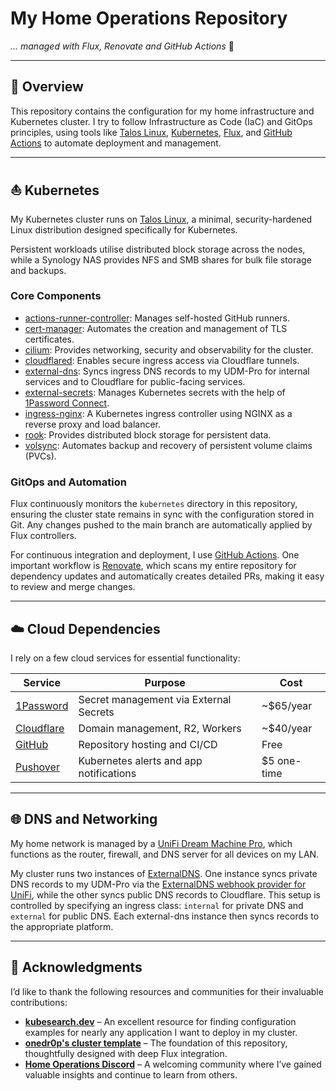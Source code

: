 # My Home Operations Repository

_... managed with Flux, Renovate and GitHub Actions_ 🤖

---

## 📖 Overview

This repository contains the configuration for my home infrastructure and Kubernetes cluster. I try to follow Infrastructure as Code (IaC) and GitOps principles, using tools like [Talos Linux](https://www.talos.dev/), [Kubernetes](https://kubernetes.io/), [Flux](https://github.com/fluxcd/flux2), and [GitHub Actions](https://github.com/features/actions) to automate deployment and management.

---

## ⛵ Kubernetes

My Kubernetes cluster runs on [Talos Linux](https://www.talos.dev/), a minimal, security-hardened Linux distribution designed specifically for Kubernetes.

Persistent workloads utilise distributed block storage across the nodes, while a Synology NAS provides NFS and SMB shares for bulk file storage and backups.

### Core Components

- [actions-runner-controller](https://github.com/actions/actions-runner-controller): Manages self-hosted GitHub runners.
- [cert-manager](https://github.com/cert-manager/cert-manager): Automates the creation and management of TLS certificates.
- [cilium](https://github.com/cilium/cilium): Provides networking, security and observability for the cluster.
- [cloudflared](https://github.com/cloudflare/cloudflared): Enables secure ingress access via Cloudflare tunnels.
- [external-dns](https://github.com/kubernetes-sigs/external-dns): Syncs ingress DNS records to my UDM-Pro for internal services and to Cloudflare for public-facing services.
- [external-secrets](https://github.com/external-secrets/external-secrets): Manages Kubernetes secrets with the help of [1Password Connect](https://github.com/1Password/connect).
- [ingress-nginx](https://github.com/kubernetes/ingress-nginx): A Kubernetes ingress controller using NGINX as a reverse proxy and load balancer.
- [rook](https://github.com/rook/rook): Provides distributed block storage for persistent data.
- [volsync](https://github.com/backube/volsync): Automates backup and recovery of persistent volume claims (PVCs).

### GitOps and Automation

Flux continuously monitors the `kubernetes` directory in this repository, ensuring the cluster state remains in sync with the configuration stored in Git. Any changes pushed to the main branch are automatically applied by Flux controllers.

For continuous integration and deployment, I use [GitHub Actions](https://github.com/features/actions). One important workflow is [Renovate](https://github.com/renovatebot/renovate), which scans my entire repository for dependency updates and automatically creates detailed PRs, making it easy to review and merge changes.

---

## ☁️ Cloud Dependencies

I rely on a few cloud services for essential functionality:

| Service                                   | Purpose                                           | Cost        |
| ----------------------------------------- | ------------------------------------------------- | ----------- |
| [1Password](https://1password.com/)       | Secret management via External Secrets            | ~$65/year   |
| [Cloudflare](https://www.cloudflare.com/) | Domain management, R2, Workers                    | ~$40/year   |
| [GitHub](https://github.com/)             | Repository hosting and CI/CD                      | Free        |
| [Pushover](https://pushover.net/)         | Kubernetes alerts and app notifications           | $5 one-time |

---

## 🌐 DNS and Networking

My home network is managed by a [UniFi Dream Machine Pro](https://store.ui.com/us/en/category/cloud-gateways-large-scale/products/udm-pro), which functions as the router, firewall, and DNS server for all devices on my LAN.

My cluster runs two instances of [ExternalDNS](https://github.com/kubernetes-sigs/external-dns). One instance syncs private DNS records to my UDM-Pro via the [ExternalDNS webhook provider for UniFi](https://github.com/kashalls/external-dns-unifi-webhook), while the other syncs public DNS records to Cloudflare. This setup is controlled by specifying an ingress class: `internal` for private DNS and `external` for public DNS. Each external-dns instance then syncs records to the appropriate platform.

---

## 🤝 Acknowledgments

I’d like to thank the following resources and communities for their invaluable contributions:

- **[kubesearch.dev](https://kubesearch.dev/)** – An excellent resource for finding configuration examples for nearly any application I want to deploy in my cluster.
- **[onedr0p's cluster template](https://github.com/onedr0p/cluster-template)** – The foundation of this repository, thoughtfully designed with deep Flux integration.
- **[Home Operations Discord](https://discord.gg/home-operations)** – A welcoming community where I’ve gained valuable insights and continue to learn from others.
